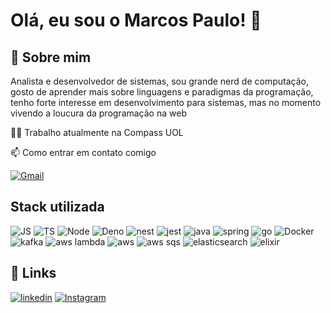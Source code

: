
# Olá, eu sou o Marcos Paulo! 👋


## 🚀 Sobre mim
Analista e desenvolvedor de sistemas, sou grande nerd de computação, gosto de aprender mais sobre linguagens e paradigmas da programação, tenho forte interesse em desenvolvimento para sistemas, mas no momento vivendo a loucura da programação na web


👩‍💻 Trabalho atualmente na Compass UOL

📫 Como entrar em contato comigo 

[![Gmail](https://img.shields.io/badge/Gmail-e74c3c?style=for-the-badge&logo=gmail&logoColor=white)](mailto:marcos.p.mcruz@gmail.com)


## Stack utilizada

![JS](https://img.shields.io/badge/javascript-grey?logo=javascript)
![TS](https://img.shields.io/badge/typescript-grey?logo=typescript)
![Node](https://img.shields.io/badge/node-grey?logo=node.js)
![Deno](https://img.shields.io/badge/deno-grey?logo=deno)
![nest](https://img.shields.io/badge/nest-grey?logo=nestjs)
![jest](https://img.shields.io/badge/jest-grey?logo=jest)
![java](https://img.shields.io/badge/rust-grey?logo=rust)
![spring](https://img.shields.io/badge/spring-grey?logo=spring)
![go](https://img.shields.io/badge/golang-grey?logo=go)
![Docker](https://img.shields.io/badge/docker-grey?logo=docker)
![kafka](https://img.shields.io/badge/kafka-grey?logo=apachekafka)
![aws lambda](https://img.shields.io/badge/lambda-grey?logo=awslambda)
![aws](https://img.shields.io/badge/aws-grey?logo=amazonwebservices)
![aws sqs](https://img.shields.io/badge/SQS-grey?logo=amazonsqs)
![elasticsearch](https://img.shields.io/badge/elasticsearch-grey?logo=elasticsearch)
![elixir](https://img.shields.io/badge/elixir-grey?logo=elixir)


## 🔗 Links
[![linkedin](https://img.shields.io/badge/linkedin-0A66C2?style=for-the-badge&logo=linkedin&logoColor=white)](https://www.linkedin.com/in/marcos-paulo-da-rosa-ribeiro-desenvolvedor/)
[![Instagram](https://img.shields.io/badge/instagram-e74c3c?style=for-the-badge&logo=instagram&logoColor=white)](https://www.instagram.com/mpaulo_r/)


